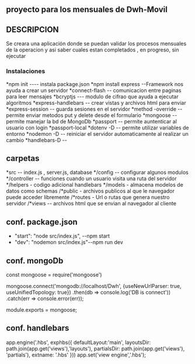 ## proyecto para los mensuales de Dwh-Movil


## DESCRIPCION

Se creara una aplicación donde se puedan validar los procesos mensuales de la operacion y asi saber cuales estan completados , en progreso, sin ejecutar

### Instalaciones
*npm init ---- instala package.json
*npm install express --Framework nos ayuda a crear un servidor
*connect-flash -- comunicacion entre paginas para leer mensajes
*bcryptjs --- modulo de cifrao que ayuda a ejecutar algoritmos
*express-handlebars -- crear vistas y archivos html para enviar
*express-session -- guarda sesiones en el servidor
*method -override -- permite enviar metodos put y delete desde el formulario
*mongoose -- permite manejar la bd de MongoDb
*passport -- permite auntenticar al usuario con login
*passport-local
*dotenv -D -- permite utilizar variables de entorno
*nodemon -D -- reiniciar el servidor automaticamente al realizar un cambio
*handlebars-D --

## carpetas 

*src -- index.js , server.js, database
*/config -- configurar algunos modulos
*/controller -- funciones cuando un usuario visita una ruta del servidor
*/helpers - codigo adicional handlebars
*/models - almacena modelos de datos como schemas
/*public - archivos publicos al que le navegador puede acceder libremente
/*routes - Url o rutas que genera nuestro servidor
/*views -- archivos html que se envian al navegador al cliente


## conf. package.json

*  "start": "node src/index.js", --npm start
*   "dev": "nodemon src/index.js"--npm run dev

## conf. mongoDb

   const mongoose = require('mongoose')
 
   mongoose.connect('mongodb://localhost/Dwh', {useNewUrlParser: true, useUnifiedTopology: true})
   .then(db => console.log('DB is connect'))
   .catch(err => console.error(err));

   module.exports = mongoose;               
 
 ## conf. handlebars

 app.engine('.hbs', exphbs({
    defaultLayout:'main',
    layoutsDir: path.join(app.get('views'),'layouts'),
    partialsDir: path.join(app.get('views'), 'partials'),
    extname: '.hbs'
}))
app.set('view engine','.hbs');